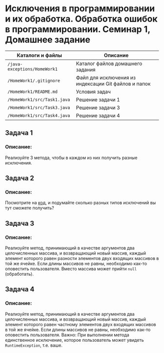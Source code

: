 # Исключения в программировании и их обработка. Обработка ошибок в программировании. Семинар 1, Домашнее задание

Каталоги и файлы             | Описание
-----------------------------|-----------------------------------------------------
`/java-exceptions/HomeWork1` | Каталог файлов домашнего задания
`/HomeWork1/.gitignore`      | Файл для исключения из индексации Git файлов и папок
`/HomeWork1/README.md`       | Условия задач
`/HomeWork1/src/Task1.java`  | Решение задачи 1
`/HomeWork1/src/Task3.java`  | Решение задачи 3
`/HomeWork1/src/Task4.java`  | Решение задачи 4

## Задача 1

### Описание:

Реализуйте 3 метода, чтобы в каждом из них получить разные исключения.

## Задача 2

### Описание:

Посмотрите на [код](https://geekbrainspro.notion.site/image/https%3A%2F%2Fs3-us-west-2.amazonaws.com%2Fsecure.notion-static.com%2Fdc8fb574-7132-4c30-948b-a8ffa0e0400e%2FUntitled.png?table=block&id=fa2b7115-a0d0-4a24-884b-448d82ee9afa&spaceId=2d953187-2ecf-4a5c-9bdf-c2ed4aa196e4&width=2000&userId=&cache=v2), и подумайте сколько разных типов исключений вы тут сможете получить?

## Задача 3

### Описание:

Реализуйте метод, принимающий в качестве аргументов два целочисленных массива, и возвращающий новый массив, каждый элемент которого равен разности элементов двух входящих массивов в той же ячейке. Если длины массивов не равны, необходимо как-то оповестить пользователя. Вместо массива может прийти `null` (обработать).

## Задача 4

### Описание:

Реализуйте метод, принимающий в качестве аргументов два целочисленных массива, и возвращающий новый массив, каждый элемент которого равен частному элементов двух входящих массивов в той же ячейке. Если длины массивов не равны, необходимо как-то оповестить пользователя. Важно: При выполнении метода единственное исключение, которое пользователь может увидеть `RuntimeException`, т.е. ваше.


